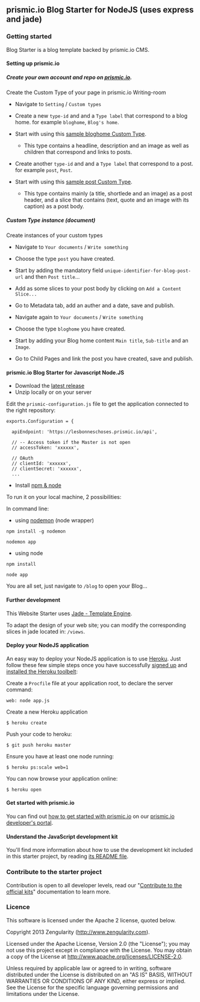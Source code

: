 ## prismic.io Blog Starter for NodeJS (uses express and jade)

### Getting started

Blog Starter is a blog template backed by prismic.io CMS.

#### Setting up prismic.io

##### Create your own account and repo on [prismic.io](https://prismic.io/signup).

Create the Custom Type of your page in prismic.io Writing-room
    
* Navigate to `Setting` / `Custom types`

* Create a new `type-id` and and a `Type label` that correspond to a blog home. for example `bloghome`, `Blog's home`.

* Start with using this [sample bloghome Custom Type](/custom_types/bloghome.json).
  * This type contains a headline, description  and an image as well as children that correspond and links to posts.
  
* Create another `type-id` and and a `Type label` that correspond to a post. for example `post`, `Post`.

* Start with using this [sample post Custom Type](/custom_types/post.json).
  * This type contains mainly (a title, shortlede and an image) as a post header, and a slice that contains (text, quote and an image with its caption) as a post body.

##### Custom Type instance (document)

Create instances of your custom types

* Navigate to `Your documents` / `Write something`
* Choose the type `post` you have created.
* Start by adding the mandatory field `unique-identifier-for-blog-post-url` and then `Post title`...
* Add as some slices to your post body by clicking on `Add a Content Slice...`
* Go to Metadata tab, add an auther and a date, save and publish.

* Navigate again to `Your documents` / `Write something`
* Choose the type `bloghome` you have created.
* Start by adding your Blog home content `Main title`, `Sub-title` and an `Image`.
* Go to Child Pages and link the post you have created, save and publish.


#### prismic.io Blog Starter for Javascript Node.JS

* Download the [latest release]()
* Unzip locally or on your server

Edit the `prismic-configuration.js` file to get the application connected to the right repository:

```
exports.Configuration = {

  apiEndpoint: 'https://lesbonneschoses.prismic.io/api',

  // -- Access token if the Master is not open
  // accessToken: 'xxxxxx',

  // OAuth
  // clientId: 'xxxxxx',
  // clientSecret: 'xxxxxx',
  ...
```

* Install [npm & node](https://www.npmjs.com/package/npm)

To run it on your local machine, 2 possibilities:

In command line:
* using [nodemon](https://github.com/remy/nodemon) (node wrapper)
```
npm install -g nodemon
```
```
nodemon app
```

* using node
```
npm install
```
```
node app
```
You are all set, just navigate to `/blog` to open your Blog...

#### Further development

This Website Starter uses [Jade - Template Engine](http://jade-lang.com/).

To adapt the design of your web site; you can modify the corresponding slices in jade  located in: `/views`.


#### Deploy your NodeJS application

An easy way to deploy your NodeJS application is to use [Heroku](http://www.heroku.com). Just follow these few simple steps once you have successfully [signed up](https://id.heroku.com/signup/www-header) and [installed the Heroku toolbelt](https://toolbelt.heroku.com/):

Create a `Procfile` file at your application root, to declare the server command:

```
web: node app.js
```

Create a new Heroku application

```
$ heroku create
```

Push your code to heroku:

```
$ git push heroku master
```

Ensure you have at least one node running:

```
$ heroku ps:scale web=1
```

You can now browse your application online:

```
$ heroku open
```

#### Get started with prismic.io

You can find out [how to get started with prismic.io](https://developers.prismic.io/documentation/UjBaQsuvzdIHvE4D/getting-started) on our [prismic.io developer's portal](https://developers.prismic.io/).

#### Understand the JavaScript development kit

You'll find more information about how to use the development kit included in this starter project, by reading [its README file](https://github.com/prismicio/javascript-kit/blob/master/README.md).

### Contribute to the starter project

Contribution is open to all developer levels, read our "[Contribute to the official kits](https://developers.prismic.io/documentation/UszOeAEAANUlwFpp/contribute-to-the-official-kits)" documentation to learn more.

### Licence

This software is licensed under the Apache 2 license, quoted below.

Copyright 2013 Zengularity (http://www.zengularity.com).

Licensed under the Apache License, Version 2.0 (the "License"); you may not use this project except in compliance with the License. You may obtain a copy of the License at http://www.apache.org/licenses/LICENSE-2.0.

Unless required by applicable law or agreed to in writing, software distributed under the License is distributed on an "AS IS" BASIS, WITHOUT WARRANTIES OR CONDITIONS OF ANY KIND, either express or implied. See the License for the specific language governing permissions and limitations under the License.